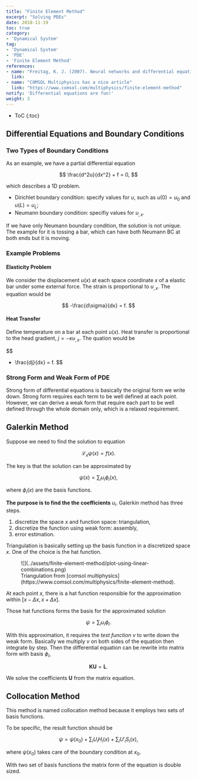 ```yaml
---
title: "Finite Element Method"
excerpt: "Solving PDEs"
date: 2018-11-19
toc: true
category:
- 'Dynamical System'
tag:
- 'Dynamical System'
- 'PDE'
- 'Finite Element Method'
references:
- name: "Freitag, K. J. (2007). Neural networks and differential equations."
  link:
- name: "COMSOL Multiphysics has a nice article"
  link: "https://www.comsol.com/multiphysics/finite-element-method"
notify: 'Differential equations are fun!'
weight: 3
---
```


* ToC
{:toc}


## Differential Equations and Boundary Conditions



### Two Types of Boundary Conditions


As an example, we have a partial differential equation

$$
\frac{d^2u}{dx^2} + f = 0,
$$

which describes a 1D problem.

* Dirichlet boundary condition: specify values for $u$, such as $u(0)=u_0$ and $u(L)=u_L$;
* Neumann boundary condition: specifiy values for $u_{,x}$.

If we have only Neumann boundary condition, the solution is not unique. The example for it is tossing a bar, which can have both Neumann BC at both ends but it is moving.


### Example Problems



#### Elasticity Problem


We consider the displacement $u(x)$ at each space coordinate $x$ of a elastic bar under some external force. The strain is proportional to $u_{,x}$. The equation would be

$$
-\frac{d\sigma}{dx} = f.
$$


#### Heat Transfer


Define temperature on a bar at each point $u(x)$. Heat transfer is proportional to the head gradient, $j= - \kappa u_{,x}$. The quation would be

$$
- \frac{dj}{dx} = f.
$$



### Strong Form and Weak Form of PDE


Strong form of differential equations is basically the original form we write down. Strong form requires each term to be well defined at each point. However, we can derive a weak form that require each part to be well defined through the whole domain only, which is a relaxed requirement.


## Galerkin Method


Suppose we need to find the solution to equation

$$
\mathcal L_{x} \psi(x) = f(x).
$$

The key is that the solution can be approximated by

$$
\psi(x) = \sum_i u_i \phi_i(x),
$$

where $\phi_i(x)$ are the basis functions.

**The purpose is to find the the coefficients** $u_i$. Galerkin method has three steps.

1. discretize the space $x$ and function space: triangulation,
2. discretize the function using weak form: assembly,
3. error estimation.

Triangulation is basically setting up the basis function in a discretized space $x$. One of the choice is the hat function.

<figure markdown="1">
![](../assets/finite-element-method/plot-using-linear-combinations.png)
<figcaption markdown="1">
Triangulation from [comsol multiphysics](https://www.comsol.com/multiphysics/finite-element-method).
</figcaption>
</figure>


At each point $x$, there is a hat function responsible for the approximation within $[x-\Delta x, x+\Delta x]$.

Those hat functions forms the basis for the approximated solution

$$
\psi = \sum_i u_i \phi_i.
$$

With this approximation, it requires the *test function* $v$ to write down the weak form. Basically we multiply $v$ on both sides of the equation then integrate by step. Then the differential equation can be rewrite into matrix form with basis $\phi_i$,

$$
\mathbf K \mathbf U = \mathbf L.
$$

We solve the coefficients $\mathbf U$ from the matrix equation.


## Collocation Method



This method is named collocation method because it employs two sets of basis functions.


To be specific, the result function should be

$$
\psi = \psi(x_0) + \sum_i U_i H_i(x) + \sum_i U'_i S_i(x),
$$

where $\psi(x_0)$ takes care of the boundary condition at $x_0$.

With two set of basis functions the matrix form of the equation is double sized.
